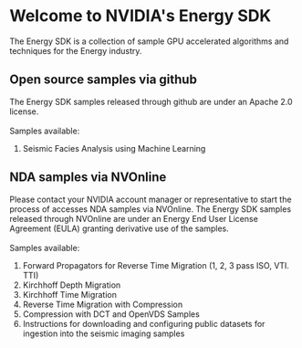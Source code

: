 # Welcome to NVIDIA's Energy SDK
The Energy SDK is a collection of sample GPU accelerated algorithms and techniques for the Energy industry. 

## Open source samples via github
The Energy SDK samples released through github are under an Apache 2.0 license.<br>
<br>
Samples available:<br>
1. Seismic Facies Analysis using Machine Learning<br>

## NDA samples via NVOnline
Please contact your NVIDIA account manager or representative to start the process of accesses NDA samples via NVOnline. The Energy SDK samples released through NVOnline are under an Energy End User License Agreement (EULA) granting derivative use of the samples.<br>
<br>
Samples available:<br>
1. Forward Propagators for Reverse Time Migration (1, 2, 3 pass ISO, VTI. TTI)<br>
2. Kirchhoff Depth Migration<br>
3. Kirchhoff Time Migration<br>
4. Reverse Time Migration with Compression<br>
5. Compression with DCT and OpenVDS Samples<br>
6. Instructions for downloading and configuring public datasets for ingestion into the seismic imaging samples <br>

